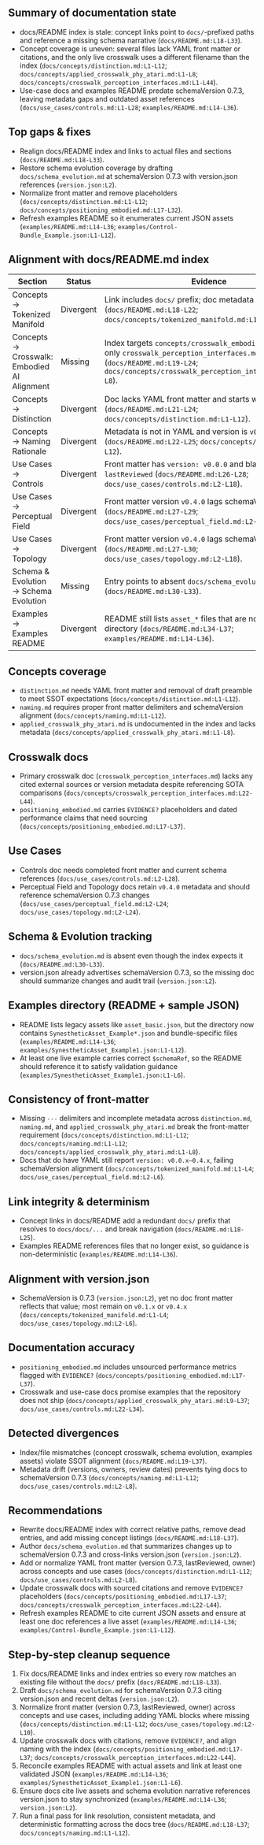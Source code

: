 ## Summary of documentation state
- docs/README index is stale: concept links point to `docs/`-prefixed paths and reference a missing schema narrative (`docs/README.md:L18-L33`).
- Concept coverage is uneven: several files lack YAML front matter or citations, and the only live crosswalk uses a different filename than the index (`docs/concepts/distinction.md:L1-L12`; `docs/concepts/applied_crosswalk_phy_atari.md:L1-L8`; `docs/concepts/crosswalk_perception_interfaces.md:L1-L44`).
- Use-case docs and examples README predate schemaVersion 0.7.3, leaving metadata gaps and outdated asset references (`docs/use_cases/controls.md:L1-L28`; `examples/README.md:L14-L36`).

## Top gaps & fixes
- Realign docs/README index and links to actual files and sections (`docs/README.md:L18-L33`).
- Restore schema evolution coverage by drafting `docs/schema_evolution.md` at schemaVersion 0.7.3 with version.json references (`version.json:L2`).
- Normalize front matter and remove placeholders (`docs/concepts/distinction.md:L1-L12`; `docs/concepts/positioning_embodied.md:L17-L32`).
- Refresh examples README so it enumerates current JSON assets (`examples/README.md:L14-L36`; `examples/Control-Bundle_Example.json:L1-L12`).

## Alignment with docs/README.md index
| Section | Status | Evidence |
| --- | --- | --- |
| Concepts → Tokenized Manifold | Divergent | Link includes `docs/` prefix; doc metadata still `v0.1.0` (`docs/README.md:L18-L22`; `docs/concepts/tokenized_manifold.md:L1-L4`). |
| Concepts → Crosswalk: Embodied AI Alignment | Missing | Index targets `concepts/crosswalk_embodied_ai.md`, but only `crosswalk_perception_interfaces.md` exists (`docs/README.md:L19-L24`; `docs/concepts/crosswalk_perception_interfaces.md:L1-L8`). |
| Concepts → Distinction | Divergent | Doc lacks YAML front matter and starts with draft prose (`docs/README.md:L21-L24`; `docs/concepts/distinction.md:L1-L12`). |
| Concepts → Naming Rationale | Divergent | Metadata is not in YAML and version is `v0.1.2` (`docs/README.md:L22-L25`; `docs/concepts/naming.md:L1-L12`). |
| Use Cases → Controls | Divergent | Front matter has `version: v0.0.0` and blank `lastReviewed` (`docs/README.md:L26-L28`; `docs/use_cases/controls.md:L2-L18`). |
| Use Cases → Perceptual Field | Divergent | Front matter version `v0.4.0` lags schemaVersion 0.7.3 (`docs/README.md:L27-L29`; `docs/use_cases/perceptual_field.md:L2-L18`). |
| Use Cases → Topology | Divergent | Front matter version `v0.4.0` lags schemaVersion 0.7.3 (`docs/README.md:L27-L30`; `docs/use_cases/topology.md:L2-L18`). |
| Schema & Evolution → Schema Evolution | Missing | Entry points to absent `docs/schema_evolution.md` (`docs/README.md:L30-L33`). |
| Examples → Examples README | Divergent | README still lists `asset_*` files that are not in the directory (`docs/README.md:L34-L37`; `examples/README.md:L14-L36`). |

## Concepts coverage
- `distinction.md` needs YAML front matter and removal of draft preamble to meet SSOT expectations (`docs/concepts/distinction.md:L1-L12`).
- `naming.md` requires proper front matter delimiters and schemaVersion alignment (`docs/concepts/naming.md:L1-L12`).
- `applied_crosswalk_phy_atari.md` is undocumented in the index and lacks metadata (`docs/concepts/applied_crosswalk_phy_atari.md:L1-L8`).

## Crosswalk docs
- Primary crosswalk doc (`crosswalk_perception_interfaces.md`) lacks any cited external sources or version metadata despite referencing SOTA comparisons (`docs/concepts/crosswalk_perception_interfaces.md:L22-L44`).
- `positioning_embodied.md` carries `EVIDENCE?` placeholders and dated performance claims that need sourcing (`docs/concepts/positioning_embodied.md:L17-L37`).

## Use Cases
- Controls doc needs completed front matter and current schema references (`docs/use_cases/controls.md:L2-L28`).
- Perceptual Field and Topology docs retain `v0.4.0` metadata and should reference schemaVersion 0.7.3 changes (`docs/use_cases/perceptual_field.md:L2-L24`; `docs/use_cases/topology.md:L2-L24`).

## Schema & Evolution tracking
- `docs/schema_evolution.md` is absent even though the index expects it (`docs/README.md:L30-L33`).
- version.json already advertises schemaVersion 0.7.3, so the missing doc should summarize changes and audit trail (`version.json:L2`).

## Examples directory (README + sample JSON)
- README lists legacy assets like `asset_basic.json`, but the directory now contains `SynestheticAsset_Example*.json` and bundle-specific files (`examples/README.md:L14-L36`; `examples/SynestheticAsset_Example1.json:L1-L12`).
- At least one live example carries correct `$schemaRef`, so the README should reference it to satisfy validation guidance (`examples/SynestheticAsset_Example1.json:L1-L6`).

## Consistency of front-matter
- Missing `---` delimiters and incomplete metadata across `distinction.md`, `naming.md`, and `applied_crosswalk_phy_atari.md` break the front-matter requirement (`docs/concepts/distinction.md:L1-L12`; `docs/concepts/naming.md:L1-L12`; `docs/concepts/applied_crosswalk_phy_atari.md:L1-L8`).
- Docs that do have YAML still report `version: v0.0.x–0.4.x`, failing schemaVersion alignment (`docs/concepts/tokenized_manifold.md:L1-L4`; `docs/use_cases/perceptual_field.md:L2-L6`).

## Link integrity & determinism
- Concept links in docs/README add a redundant `docs/` prefix that resolves to `docs/docs/...` and break navigation (`docs/README.md:L18-L25`).
- Examples README references files that no longer exist, so guidance is non-deterministic (`examples/README.md:L14-L36`).

## Alignment with version.json
- SchemaVersion is 0.7.3 (`version.json:L2`), yet no doc front matter reflects that value; most remain on `v0.1.x` or `v0.4.x` (`docs/concepts/tokenized_manifold.md:L1-L4`; `docs/use_cases/topology.md:L2-L6`).

## Documentation accuracy
- `positioning_embodied.md` includes unsourced performance metrics flagged with `EVIDENCE?` (`docs/concepts/positioning_embodied.md:L17-L37`).
- Crosswalk and use-case docs promise examples that the repository does not ship (`docs/concepts/applied_crosswalk_phy_atari.md:L9-L37`; `docs/use_cases/controls.md:L22-L34`).

## Detected divergences
- Index/file mismatches (concept crosswalk, schema evolution, examples assets) violate SSOT alignment (`docs/README.md:L19-L37`).
- Metadata drift (versions, owners, review dates) prevents tying docs to schemaVersion 0.7.3 (`docs/concepts/naming.md:L1-L12`; `docs/use_cases/controls.md:L2-L8`).

## Recommendations
- Rewrite docs/README index with correct relative paths, remove dead entries, and add missing concept listings (`docs/README.md:L18-L37`).
- Author `docs/schema_evolution.md` that summarizes changes up to schemaVersion 0.7.3 and cross-links version.json (`version.json:L2`).
- Add or normalize YAML front matter (version 0.7.3, lastReviewed, owner) across concepts and use cases (`docs/concepts/distinction.md:L1-L12`; `docs/use_cases/controls.md:L2-L8`).
- Update crosswalk docs with sourced citations and remove `EVIDENCE?` placeholders (`docs/concepts/positioning_embodied.md:L17-L37`; `docs/concepts/crosswalk_perception_interfaces.md:L22-L44`).
- Refresh examples README to cite current JSON assets and ensure at least one doc references a live asset (`examples/README.md:L14-L36`; `examples/Control-Bundle_Example.json:L1-L12`).

## Step-by-step cleanup sequence
1. Fix docs/README links and index entries so every row matches an existing file without the `docs/` prefix (`docs/README.md:L18-L33`).
2. Draft `docs/schema_evolution.md` for schemaVersion 0.7.3 citing version.json and recent deltas (`version.json:L2`).
3. Normalize front matter (version 0.7.3, lastReviewed, owner) across concepts and use cases, including adding YAML blocks where missing (`docs/concepts/distinction.md:L1-L12`; `docs/use_cases/topology.md:L2-L10`).
4. Update crosswalk docs with citations, remove `EVIDENCE?`, and align naming with the index (`docs/concepts/positioning_embodied.md:L17-L37`; `docs/concepts/crosswalk_perception_interfaces.md:L22-L44`).
5. Reconcile examples README with actual assets and link at least one validated JSON (`examples/README.md:L14-L36`; `examples/SynestheticAsset_Example1.json:L1-L6`).
6. Ensure docs cite live assets and schema evolution narrative references version.json to stay synchronized (`examples/README.md:L14-L36`; `version.json:L2`).
7. Run a final pass for link resolution, consistent metadata, and deterministic formatting across the docs tree (`docs/README.md:L18-L37`; `docs/concepts/naming.md:L1-L12`).
